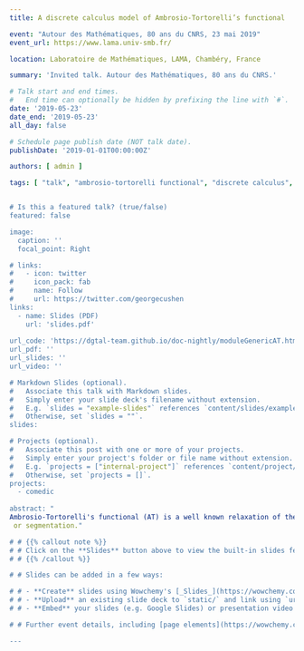 ```yaml
---
title: A discrete calculus model of Ambrosio-Tortorelli’s functional

event: "Autour des Mathématiques, 80 ans du CNRS, 23 mai 2019"
event_url: https://www.lama.univ-smb.fr/

location: Laboratoire de Mathématiques, LAMA, Chambéry, France

summary: 'Invited talk. Autour des Mathématiques, 80 ans du CNRS.'

# Talk start and end times.
#   End time can optionally be hidden by prefixing the line with `#`.
date: '2019-05-23'
date_end: '2019-05-23'
all_day: false

# Schedule page publish date (NOT talk date).
publishDate: '2019-01-01T00:00:00Z'

authors: [ admin ]

tags: [ "talk", "ambrosio-tortorelli functional", "discrete calculus", "image segmentation", "image denoising", image inpainting", "mesh denoising", "mesh segmentation", "mesh inpainting", "piecewise smooth reconstruction", "variational model" ]


# Is this a featured talk? (true/false)
featured: false

image:
  caption: ''
  focal_point: Right

# links:
#   - icon: twitter
#     icon_pack: fab
#     name: Follow
#     url: https://twitter.com/georgecushen
links:
  - name: Slides (PDF)
    url: 'slides.pdf'
    
url_code: 'https://dgtal-team.github.io/doc-nightly/moduleGenericAT.html'
url_pdf: ''
url_slides: ''
url_video: ''

# Markdown Slides (optional).
#   Associate this talk with Markdown slides.
#   Simply enter your slide deck's filename without extension.
#   E.g. `slides = "example-slides"` references `content/slides/example-slides.md`.
#   Otherwise, set `slides = ""`.
slides: 

# Projects (optional).
#   Associate this post with one or more of your projects.
#   Simply enter your project's folder or file name without extension.
#   E.g. `projects = ["internal-project"]` references `content/project/deep-learning/index.md`.
#   Otherwise, set `projects = []`.
projects:
  - comedic
  
abstract: "
Ambrosio-Tortorelli's functional (AT) is a well known relaxation of the classical Mumford-Shah model (MS). AT involves both a reconstruction function u and an approximation of the set of discontinuities v in its formulation. AT has the nice property to Gamma-converge toward MS while being much simpler to solve. However its numerical approximation suffers from a technical difficulty: it is difficult to make the set of discontinuities thin at any digitisation scale, thus making the numerical result poor around discontinuities. We propose a discrete calculus model of AT, whose formulation authorises thin discontinuities at the scale of interest. We will recall the main aspects of discrete calculus, and present our discrete AT model. We will then show that this formulation is versatile enough to address several problems of image and geometry processing: image restoration, segmentation and inpainting, digital surface normal field regularisation, or geometric mesh denoising, inpainting 
 or segmentation."

# # {{% callout note %}}
# # Click on the **Slides** button above to view the built-in slides feature.
# # {{% /callout %}}

# # Slides can be added in a few ways:

# # - **Create** slides using Wowchemy's [_Slides_](https://wowchemy.com/docs/managing-content/#create-slides) feature and link using `slides` parameter in the front matter of the talk file
# # - **Upload** an existing slide deck to `static/` and link using `url_slides` parameter in the front matter of the talk file
# # - **Embed** your slides (e.g. Google Slides) or presentation video on this page using [shortcodes](https://wowchemy.com/docs/writing-markdown-latex/).

# # Further event details, including [page elements](https://wowchemy.com/docs/writing-markdown-latex/) such as image galleries, can be added to the body of this page.

---
```



